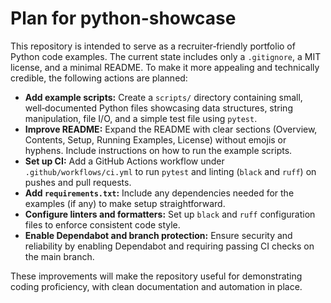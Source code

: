 # Plan for python-showcase

This repository is intended to serve as a recruiter‑friendly portfolio of Python code examples. The current state includes only a `.gitignore`, a MIT license, and a minimal README. To make it more appealing and technically credible, the following actions are planned:

* **Add example scripts:** Create a `scripts/` directory containing small, well‑documented Python files showcasing data structures, string manipulation, file I/O, and a simple test file using `pytest`.
* **Improve README:** Expand the README with clear sections (Overview, Contents, Setup, Running Examples, License) without emojis or hyphens. Include instructions on how to run the example scripts.
* **Set up CI:** Add a GitHub Actions workflow under `.github/workflows/ci.yml` to run `pytest` and linting (`black` and `ruff`) on pushes and pull requests.
* **Add `requirements.txt`:** Include any dependencies needed for the examples (if any) to make setup straightforward.
* **Configure linters and formatters:** Set up `black` and `ruff` configuration files to enforce consistent code style.
* **Enable Dependabot and branch protection:** Ensure security and reliability by enabling Dependabot and requiring passing CI checks on the main branch.

These improvements will make the repository useful for demonstrating coding proficiency, with clean documentation and automation in place.
